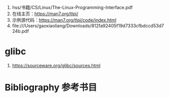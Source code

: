 1. hss/书籍/CS/Linux/The-Linux-Programming-Interface.pdf
2. 在线主页：https://man7.org/tlpi/
3. 示例源代码：https://man7.org/tlpi/code/index.html
4. file:///Users/gaoxiaoliang/Downloads/812fa92405f19d7333cfbdccd53d724b.pdf

# glibc
1. https://sourceware.org/glibc/sources.html

# Bibliography 参考书目
